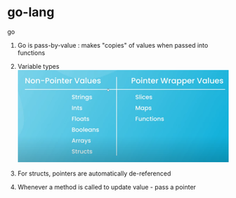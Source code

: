 # go-lang

go

1. Go is pass-by-value : makes "copies" of values when passed into functions

2. Variable types
   ![Alt text](image.png)

3. For structs, pointers are automatically de-referenced

4. Whenever a method is called to update value - pass a pointer
